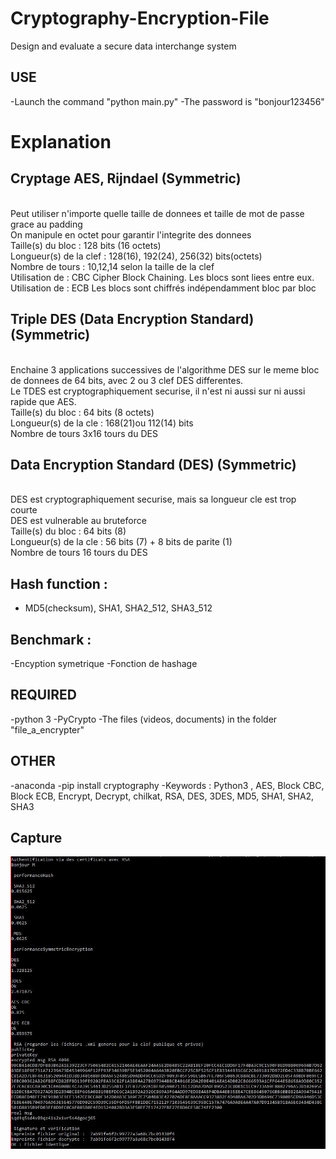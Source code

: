# Cryptography-Encryption-File
Design and evaluate a secure data interchange system <br/>
## USE
-Launch the command "python main.py"
-The password is "bonjour123456"

# Explanation
## Cryptage AES, Rijndael (Symmetric)
<br/> Peut utiliser n'importe quelle taille de donnees et taille de mot de passe grace au padding
<br/> On manipule en octet pour garantir l'integrite des donnees
<br/> Taille(s) du bloc       : 128 bits (16 octets)
<br/> Longueur(s) de la clef  : 128(16), 192(24), 256(32) bits(octets)
<br/> Nombre de tours         : 10,12,14 selon la taille de la clef
<br/> Utilisation de : CBC Cipher Block Chaining. Les blocs sont liees entre eux.
<br/> Utilisation de : ECB Les blocs sont chiffrés indépendamment bloc par bloc

## Triple DES (Data Encryption Standard) (Symmetric)
<br/>  Enchaine 3 applications successives de l'algorithme DES sur le meme bloc de donnees de 64 bits, avec 2 ou 3 clef DES differentes.
<br/>  Le TDES est cryptographiquement securise, il n'est ni aussi sur ni aussi rapide que AES.
<br/>  Taille(s) du bloc       : 64 bits (8 octets)
<br/>  Longueur(s) de la cle   : 168(21)ou 112(14) bits
<br/>  Nombre de tours 3x16 tours du DES
<br/>
## Data Encryption Standard (DES) (Symmetric)
<br/>  DES est cryptographiquement securise, mais sa longueur cle est trop courte
<br/>  DES est vulnerable au bruteforce
<br/>  Taille(s) du bloc       : 64 bits (8)
<br/>  Longueur(s) de la cle   : 56 bits (7) + 8 bits de parite (1)
<br/>  Nombre de tours 16 tours du DES

##  Hash function : 
- MD5(checksum), SHA1, SHA2_512, SHA3_512

## Benchmark :
-Encyption symetrique
-Fonction de hashage


## REQUIRED
-python 3
-PyCrypto
-The files (videos, documents) in the folder "file_a_encrypter"

## OTHER
-anaconda
-pip install cryptography
-Keywords : Python3 , AES, Block CBC, Block ECB, Encrypt, Decrypt, chilkat, RSA, DES, 3DES, MD5, SHA1, SHA2, SHA3

## Capture 
![alt tag](https://github.com/Erozbliz/Cryptography-Encryption-File/blob/master/CAPTURE1.JPG?raw=true)